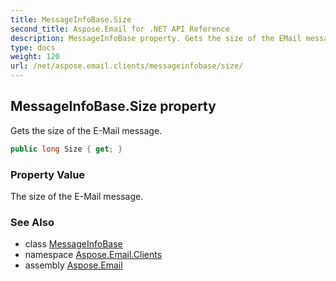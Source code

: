 ```yaml
---
title: MessageInfoBase.Size
second_title: Aspose.Email for .NET API Reference
description: MessageInfoBase property. Gets the size of the EMail message
type: docs
weight: 120
url: /net/aspose.email.clients/messageinfobase/size/
---
```

## MessageInfoBase.Size property

Gets the size of the E-Mail message.

```csharp
public long Size { get; }
```

### Property Value

The size of the E-Mail message.

### See Also

* class [MessageInfoBase](../)
* namespace [Aspose.Email.Clients](../../messageinfobase/)
* assembly [Aspose.Email](../../../)


